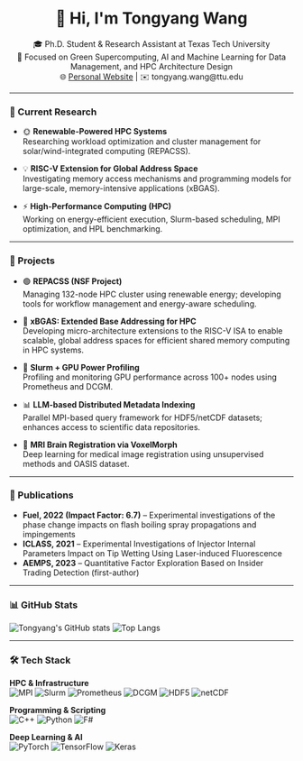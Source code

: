 <h1 align="center">👋 Hi, I'm Tongyang Wang</h1>

<p align="center">
🎓 Ph.D. Student & Research Assistant at Texas Tech University<br>
🌱 Focused on Green Supercomputing, AI and Machine Learning for Data Management, and HPC Architecture Design<br>
🌐 <a href="https://wtydzd.github.io">Personal Website</a> | ✉️ tongyang.wang@ttu.edu
</p>

---

### 🔬 Current Research

- 🌞 **Renewable-Powered HPC Systems**  
  Researching workload optimization and cluster management for solar/wind-integrated computing (REPACSS).

- 💡 **RISC-V Extension for Global Address Space**  
  Investigating memory access mechanisms and programming models for large-scale, memory-intensive applications (xBGAS).

- ⚡ **High-Performance Computing (HPC)**  
  Working on energy-efficient execution, Slurm-based scheduling, MPI optimization, and HPL benchmarking.

---

### 🚀 Projects

- 🟢 **REPACSS (NSF Project)**  
  Managing 132-node HPC cluster using renewable energy; developing tools for workflow management and energy-aware scheduling.

- 💾 **xBGAS: Extended Base Addressing for HPC**  
  Developing micro-architecture extensions to the RISC-V ISA to enable scalable, global address spaces for efficient shared memory computing in HPC systems.

- 🧠 **Slurm + GPU Power Profiling**  
  Profiling and monitoring GPU performance across 100+ nodes using Prometheus and DCGM.

- 📊 **LLM-based Distributed Metadata Indexing**  
  Parallel MPI-based query framework for HDF5/netCDF datasets; enhances access to scientific data repositories.

- 🧪 **MRI Brain Registration via VoxelMorph**  
  Deep learning for medical image registration using unsupervised methods and OASIS dataset.

---

### 📄 Publications

- **Fuel, 2022 (Impact Factor: 6.7)** – Experimental investigations of the phase change impacts on flash boiling spray propagations and impingements  
- **ICLASS, 2021** – Experimental Investigations of Injector Internal Parameters Impact on Tip Wetting Using Laser-induced Fluorescence 
- **AEMPS, 2023** – Quantitative Factor Exploration Based on Insider Trading Detection (first-author)

---

### 📊 GitHub Stats

![Tongyang's GitHub stats](https://github-readme-stats.vercel.app/api?username=wtydzd&show_icons=true&theme=default)
![Top Langs](https://github-readme-stats.vercel.app/api/top-langs/?username=wtydzd&layout=compact)

---

### 🛠️ Tech Stack

**HPC & Infrastructure**  
![MPI](https://img.shields.io/badge/-MPI-black?style=flat)
![Slurm](https://img.shields.io/badge/-Slurm-0D76A8?style=flat)
![Prometheus](https://img.shields.io/badge/-Prometheus-orange?style=flat)
![DCGM](https://img.shields.io/badge/-NVIDIA%20DCGM-green?style=flat)
![HDF5](https://img.shields.io/badge/-HDF5-blue?style=flat)
![netCDF](https://img.shields.io/badge/-netCDF-lightgrey?style=flat)

**Programming & Scripting**  
![C++](https://img.shields.io/badge/-C++-00599C?style=flat&logo=cplusplus)
![Python](https://img.shields.io/badge/-Python-3776AB?style=flat&logo=python)
![F#](https://img.shields.io/badge/-F%23-378BBA?style=flat&logo=fsharp&logoColor=white)

**Deep Learning & AI**  
![PyTorch](https://img.shields.io/badge/-PyTorch-ee4c2c?style=flat&logo=pytorch)
![TensorFlow](https://img.shields.io/badge/-TensorFlow-FF6F00?style=flat&logo=tensorflow)
![Keras](https://img.shields.io/badge/-Keras-D00000?style=flat&logo=keras)


